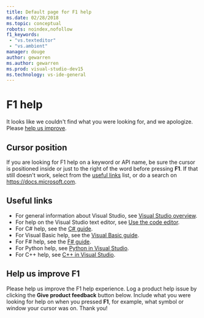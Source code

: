 ```yaml
---
title: Default page for F1 help
ms.date: 02/28/2018
ms.topic: conceptual
robots: noindex,nofollow
f1_keywords:
 - "vs.texteditor"
 - "vs.ambient"
manager: douge
author: gewarren
ms.author: gewarren
ms.prod: visual-studio-dev15
ms.technology: vs-ide-general
---
```

# F1 help

It looks like we couldn't find what you were looking for, and we apologize. Please [help us improve](#help-us-improve-f1).

## Cursor position

If you are looking for F1 help on a keyword or API name, be sure the cursor is positioned inside or just to the right of the word before pressing **F1**. If that still doesn't work, select from the [useful links](#useful-links) list, or do a search on https://docs.microsoft.com.

## Useful links

- For general information about Visual Studio, see [Visual Studio overview](../../ide/visual-studio-ide.md).
- For help on the Visual Studio text editor, see [Use the code editor](../../ide/writing-code-in-the-code-and-text-editor.md).
- For C# help, see the [C# guide](/dotnet/csharp/index).
- For Visual Basic help, see the [Visual Basic guide](/dotnet/visual-basic/).
- For F# help, see the [F# guide](/dotnet/fsharp/).
- For Python help, see [Python in Visual Studio](../../python/overview-of-python-tools-for-visual-studio.md).
- For C++ help, see [C++ in Visual Studio](/cpp/visual-cpp-in-visual-studio).

## Help us improve F1

Please help us improve the F1 help experience. Log a product help issue by clicking the **Give product feedback** button below. Include what you were looking for help on when you pressed **F1**, for example, what symbol or window your cursor was on. Thank you!
